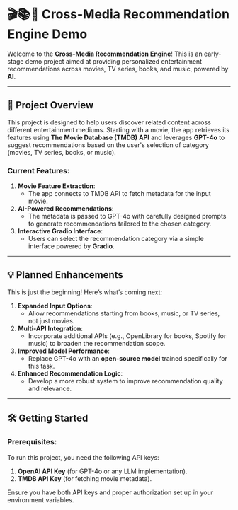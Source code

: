# 🎬📚🎵 Cross-Media Recommendation Engine Demo

Welcome to the **Cross-Media Recommendation Engine**! This is an early-stage demo project aimed at providing personalized entertainment recommendations across movies, TV series, books, and music, powered by **AI**.

---

## 🚀 Project Overview

This project is designed to help users discover related content across different entertainment mediums. Starting with a movie, the app retrieves its features using **The Movie Database (TMDB) API** and leverages **GPT-4o** to suggest recommendations based on the user's selection of category (movies, TV series, books, or music).

### Current Features:
1. **Movie Feature Extraction**:  
   - The app connects to TMDB API to fetch metadata for the input movie.
2. **AI-Powered Recommendations**:  
   - The metadata is passed to GPT-4o with carefully designed prompts to generate recommendations tailored to the chosen category.
3. **Interactive Gradio Interface**:  
   - Users can select the recommendation category via a simple interface powered by **Gradio**.

---

## 💡 Planned Enhancements

This is just the beginning! Here’s what’s coming next:
1. **Expanded Input Options**:  
   - Allow recommendations starting from books, music, or TV series, not just movies.
2. **Multi-API Integration**:  
   - Incorporate additional APIs (e.g., OpenLibrary for books, Spotify for music) to broaden the recommendation scope.
3. **Improved Model Performance**:  
   - Replace GPT-4o with an **open-source model** trained specifically for this task.
4. **Enhanced Recommendation Logic**:  
   - Develop a more robust system to improve recommendation quality and relevance.

---

## 🛠️ Getting Started

### Prerequisites:
To run this project, you need the following API keys:
1. **OpenAI API Key** (for GPT-4o or any LLM implementation).  
2. **TMDB API Key** (for fetching movie metadata).  

Ensure you have both API keys and proper authorization set up in your environment variables.

